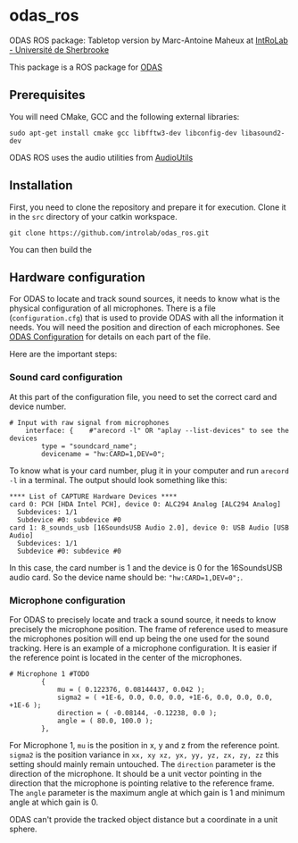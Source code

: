 # odas_ros
ODAS ROS package: Tabletop version by Marc-Antoine Maheux at [IntRoLab - Université de Sherbrooke](https://introlab.3it.usherbrooke.ca)

This package is a ROS package for [ODAS](https://github.com/introlab/odas)

## Prerequisites
You will need CMake, GCC and the following external libraries:
```
sudo apt-get install cmake gcc libfftw3-dev libconfig-dev libasound2-dev
```

ODAS ROS uses the audio utilities from [AudioUtils](https://github.com/introlab/audio_utils)

## Installation
First, you need to clone the repository and prepare it for execution. Clone it in the `src` directory of your catkin workspace.
```
git clone https://github.com/introlab/odas_ros.git
```
You can then build the 

## Hardware configuration
For ODAS to locate and track sound sources, it needs to know what is the physical configuration of all microphones. There is a file (`configuration.cfg`) that is used to provide ODAS with all the information it needs. You will need the position and direction of each microphones. See [ODAS Configuration](https://github.com/introlab/odas/wiki/Configuration) for details on each part of the file. 

Here are the important steps:

### Sound card configuration
At this part of the configuration file, you need to set the correct card and device number.
```
# Input with raw signal from microphones
    interface: {    #"arecord -l" OR "aplay --list-devices" to see the devices
        type = "soundcard_name";
        devicename = "hw:CARD=1,DEV=0";
```
To know what is your card number, plug it in your computer and run `arecord -l` in a terminal. The output should look something like this:
```
**** List of CAPTURE Hardware Devices ****
card 0: PCH [HDA Intel PCH], device 0: ALC294 Analog [ALC294 Analog]
  Subdevices: 1/1
  Subdevice #0: subdevice #0
card 1: 8_sounds_usb [16SoundsUSB Audio 2.0], device 0: USB Audio [USB Audio]
  Subdevices: 1/1
  Subdevice #0: subdevice #0
```
In this case, the card number is 1 and the device is 0 for the 16SoundsUSB audio card. So the device name should be: `"hw:CARD=1,DEV=0";`.

### Microphone configuration
For ODAS to precisely locate and track a sound source, it needs to know precisely the microphone position. The frame of reference used to measure the microphones position will end up being the one used for the sound tracking. Here is an example of a microphone configuration. It is easier if the reference point is located in the center of the microphones.
```
# Microphone 1 #TODO
        {
            mu = ( 0.122376, 0.08144437, 0.042 );
            sigma2 = ( +1E-6, 0.0, 0.0, 0.0, +1E-6, 0.0, 0.0, 0.0, +1E-6 );
            direction = ( -0.08144, -0.12238, 0.0 );
            angle = ( 80.0, 100.0 );
        },
```

For Microphone 1, `mu` is the position in x, y and z from the reference point. `sigma2` is the position variance in `xx, xy xz, yx, yy, yz, zx, zy, zz` this setting should mainly remain untouched. The `direction` parameter is the direction of the microphone. It should be a unit vector pointing in the direction that the microphone is pointing relative to the reference frame. The `angle` parameter is the maximum angle at which gain is 1 and minimum angle at which gain is 0. 

ODAS can't provide the tracked object distance but a coordinate in a unit sphere.
